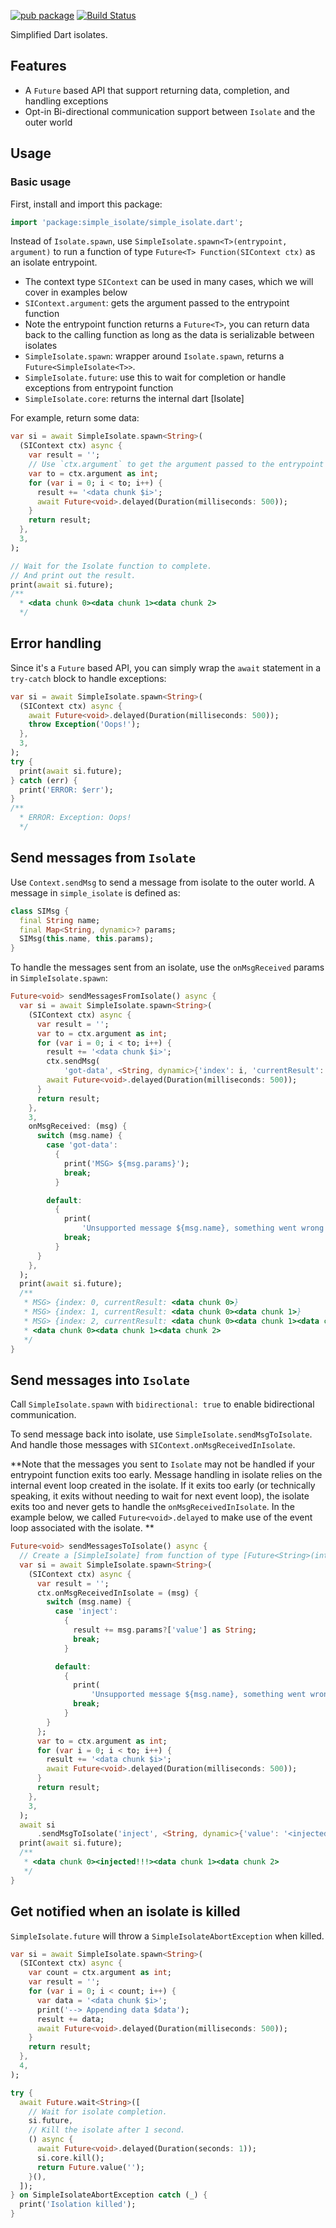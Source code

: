 [![pub package](https://img.shields.io/pub/v/simple_isolate.svg)](https://pub.dev/packages/simple_isolate)
[![Build Status](https://github.com/flutter-cavalry/simple_isolate/workflows/Build/badge.svg)](https://github.com/flutter-cavalry/simple_isolate/actions)

Simplified Dart isolates.

## Features

- A `Future` based API that support returning data, completion, and handling exceptions
- Opt-in Bi-directional communication support between `Isolate` and the outer world

## Usage

### Basic usage

First, install and import this package:

```dart
import 'package:simple_isolate/simple_isolate.dart';
```

Instead of `Isolate.spawn`, use `SimpleIsolate.spawn<T>(entrypoint, argument)` to run a function of type `Future<T> Function(SIContext ctx)` as an isolate entrypoint.

- The context type `SIContext` can be used in many cases, which we will cover in examples below
- `SIContext.argument`: gets the argument passed to the entrypoint function
- Note the entrypoint function returns a `Future<T>`, you can return data back to the calling function as long as the data is serializable between isolates
- `SimpleIsolate.spawn`: wrapper around `Isolate.spawn`, returns a `Future<SimpleIsolate<T>>`.
- `SimpleIsolate.future`: use this to wait for completion or handle exceptions from entrypoint function
- `SimpleIsolate.core`: returns the internal dart [Isolate]

For example, return some data:

```dart
var si = await SimpleIsolate.spawn<String>(
  (SIContext ctx) async {
    var result = '';
    // Use `ctx.argument` to get the argument passed to the entrypoint function.
    var to = ctx.argument as int;
    for (var i = 0; i < to; i++) {
      result += '<data chunk $i>';
      await Future<void>.delayed(Duration(milliseconds: 500));
    }
    return result;
  },
  3,
);

// Wait for the Isolate function to complete.
// And print out the result.
print(await si.future);
/**
  * <data chunk 0><data chunk 1><data chunk 2>
  */
```

## Error handling

Since it's a `Future` based API, you can simply wrap the `await` statement in a `try-catch` block to handle exceptions:

```dart
var si = await SimpleIsolate.spawn<String>(
  (SIContext ctx) async {
    await Future<void>.delayed(Duration(milliseconds: 500));
    throw Exception('Oops!');
  },
  3,
);
try {
  print(await si.future);
} catch (err) {
  print('ERROR: $err');
}
/**
  * ERROR: Exception: Oops!
  */
```

## Send messages from `Isolate`

Use `Context.sendMsg` to send a message from isolate to the outer world. A message in `simple_isolate` is defined as:

```dart
class SIMsg {
  final String name;
  final Map<String, dynamic>? params;
  SIMsg(this.name, this.params);
}
```

To handle the messages sent from an isolate, use the `onMsgReceived` params in `SimpleIsolate.spawn`:

```dart
Future<void> sendMessagesFromIsolate() async {
  var si = await SimpleIsolate.spawn<String>(
    (SIContext ctx) async {
      var result = '';
      var to = ctx.argument as int;
      for (var i = 0; i < to; i++) {
        result += '<data chunk $i>';
        ctx.sendMsg(
            'got-data', <String, dynamic>{'index': i, 'currentResult': result});
        await Future<void>.delayed(Duration(milliseconds: 500));
      }
      return result;
    },
    3,
    onMsgReceived: (msg) {
      switch (msg.name) {
        case 'got-data':
          {
            print('MSG> ${msg.params}');
            break;
          }

        default:
          {
            print(
                'Unsupported message ${msg.name}, something went wrong in your code.');
            break;
          }
      }
    },
  );
  print(await si.future);
  /**
   * MSG> {index: 0, currentResult: <data chunk 0>}
   * MSG> {index: 1, currentResult: <data chunk 0><data chunk 1>}
   * MSG> {index: 2, currentResult: <data chunk 0><data chunk 1><data chunk 2>}
   * <data chunk 0><data chunk 1><data chunk 2>
   */
}
```

## Send messages into `Isolate`

Call `SimpleIsolate.spawn` with `bidirectional: true` to enable bidirectional communication.

To send message back into isolate, use `SimpleIsolate.sendMsgToIsolate`. And handle those messages with `SIContext.onMsgReceivedInIsolate`.

**Note that the messages you sent to `Isolate` may not be handled if your entrypoint function exits too early. Message handling in isolate relies on the internal event loop created in the isolate. If it exits too early (or technically speaking, it exits without needing to wait for next event loop), the isolate exits too and never gets to handle the `onMsgReceivedInIsolate`. In the example below, we called `Future<void>.delayed` to make use of the event loop associated with the isolate. **

```dart
Future<void> sendMessagesToIsolate() async {
  // Create a [SimpleIsolate] from function of type [Future<String>(int)].
  var si = await SimpleIsolate.spawn<String>(
    (SIContext ctx) async {
      var result = '';
      ctx.onMsgReceivedInIsolate = (msg) {
        switch (msg.name) {
          case 'inject':
            {
              result += msg.params?['value'] as String;
              break;
            }

          default:
            {
              print(
                  'Unsupported message ${msg.name}, something went wrong in your code.');
              break;
            }
        }
      };
      var to = ctx.argument as int;
      for (var i = 0; i < to; i++) {
        result += '<data chunk $i>';
        await Future<void>.delayed(Duration(milliseconds: 500));
      }
      return result;
    },
    3,
  );
  await si
      .sendMsgToIsolate('inject', <String, dynamic>{'value': '<injected!!!>'});
  print(await si.future);
  /**
   * <data chunk 0><injected!!!><data chunk 1><data chunk 2>
   */
}
```

## Get notified when an isolate is killed

`SimpleIsolate.future` will throw a `SimpleIsolateAbortException` when killed.

```dart
var si = await SimpleIsolate.spawn<String>(
  (SIContext ctx) async {
    var count = ctx.argument as int;
    var result = '';
    for (var i = 0; i < count; i++) {
      var data = '<data chunk $i>';
      print('--> Appending data $data');
      result += data;
      await Future<void>.delayed(Duration(milliseconds: 500));
    }
    return result;
  },
  4,
);

try {
  await Future.wait<String>([
    // Wait for isolate completion.
    si.future,
    // Kill the isolate after 1 second.
    () async {
      await Future<void>.delayed(Duration(seconds: 1));
      si.core.kill();
      return Future.value('');
    }(),
  ]);
} on SimpleIsolateAbortException catch (_) {
  print('Isolation killed');
}
```
